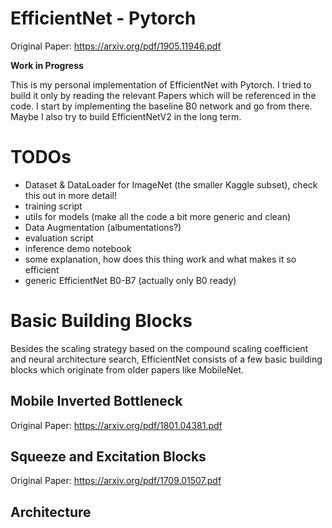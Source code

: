 # EfficientNet - Pytorch

Original Paper: https://arxiv.org/pdf/1905.11946.pdf

**Work in Progress**

This is my personal implementation of EfficientNet with Pytorch. I tried to build it only by reading the relevant Papers which will be referenced in the code. I start by implementing the baseline B0 network and go from there. Maybe I also try to build EfficientNetV2 in the long term. 

# TODOs

* Dataset & DataLoader for ImageNet (the smaller Kaggle subset), check this out in more detail!
* training script 
* utils for models (make all the code a bit more generic and clean)
* Data Augmentation (albumentations?) 
* evaluation script 
* inference demo notebook
* some explanation, how does this thing work and what makes it so efficient
* generic EfficientNet B0-B7 (actually only B0 ready)

# Basic Building Blocks

Besides the scaling strategy based on the compound scaling coefficient and neural architecture search, EfficientNet consists of a few basic building blocks which originate from older papers like MobileNet.

## Mobile Inverted Bottleneck

Original Paper: https://arxiv.org/pdf/1801.04381.pdf 

## Squeeze and Excitation Blocks 

Original Paper: https://arxiv.org/pdf/1709.01507.pdf

## Architecture 


